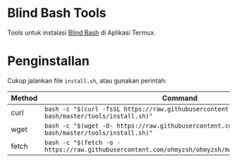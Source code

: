 # Blind Bash Tools
Tools untuk instalasi [Blind Bash](https://github.com/TeamThea/blind-bash) di Aplikasi Termux.

# Penginstallan
Cukup jalankan file `install.sh`, atau gunakan perintah:

Method | Command 
-------|--------------------------------------------
curl   | `bash -c "$(curl -fsSL https://raw.githubusercontent.com/TeamThea/blind-bash/master/tools/install.sh)"`
wget   | `bash -c "$(wget -O- https://raw.githubusercontent.com/TeamThea/blind-bash/master/tools/install.sh)"`
fetch  | `bash -c "$(fetch -o - https://raw.githubusercontent.com/ohmyzsh/ohmyzsh/master/tools/install.sh)"`
